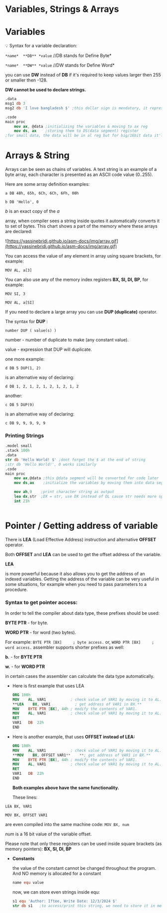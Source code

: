 # Variables, Strings & Arrays

# Variables

<aside>
💡 Syntax for a variable declaration:

`*name*  **DB** *value`         //DB stands for Define Byte*

`*name*  **DW** *value`      //DW stands for Define Word*

</aside>

you can use **DW** instead of **DB** if it's required to keep values larger then 255 or smaller then -128.

**DW cannot be used to declare strings.**

```nasm
.data
msg1 db 3
msg2 db 'I love bangladesh $' ;this dollar sign is mendatory, it represents the end of a string

.code
main proc
	mov ax, @data ;initializing the variables & moving to ax reg
	mov ds, ax    ;storing them to DS(data segment) register
;for small data, the data will be in al reg but for big/16bit data it'll be in ax register
```

# Arrays & String

Arrays can be seen as chains of variables. A text string is an example of a byte array, each character is presented as an ASCII code value (0..255).

Here are some array definition examples:

`a DB 48h, 65h, 6Ch, 6Ch, 6Fh, 00h`

`b DB 'Hello', 0`

*b* is an exact copy of the *a*

array, when compiler sees a string inside quotes it automatically converts it to set of bytes. This chart shows a part of the memory where these arrays are declared:

![https://yassinebridi.github.io/asm-docs/img/array.gif](https://yassinebridi.github.io/asm-docs/img/array.gif)

You can access the value of any element in array using square brackets, for example:

`MOV AL, a[3]`

You can also use any of the memory index registers **BX, SI, DI, BP**, for example:

`MOV SI, 3`

`MOV AL, a[SI]`

If you need to declare a large array you can use **DUP (duplicate)** operator.

The syntax for **DUP** :

`number DUP ( value(s) )`

number - number of duplicate to make (any constant value).

value - expression that DUP will duplicate.

one more example:

`d DB 5 DUP(1, 2)`

is an alternative way of declaring:

`d DB 1, 2, 1, 2, 1, 2, 1, 2, 1, 2`

another:

`c DB 5 DUP(9)`

is an alternative way of declaring:

`c DB 9, 9, 9, 9, 9`

### Printing Strings

```nasm
.model small
.stack 100h
.data
str db 'Hello World! $' ;dont forget the $ at the end of string
;str db 'Hello World!', 0 works similarly
.code
main proc
	mov ax,@data ;this @data segment will be converted for code later
	mov ds,ax    ;initialize the variables by moving them into data segment

	mov ah,9    ;print character string as output
	lea dx,str  ;DX = str, use DX instead of DL cause str needs more space
	int 21h
	
```

# Pointer / Getting address of variable

There is **LEA** (Load Effective Address) instruction and alternative **OFFSET** operator. 

Both **OFFSET** and **LEA** can be used to get the offset address of the variable.

**LEA**

is more powerful because it also allows you to get the address of an indexed variables. Getting the address of the variable can be very useful in some situations, for example when you need to pass parameters to a procedure.

### **Syntax to get pointer access:**

In order to tell the compiler about data type, these prefixes should be used:

**BYTE PTR** - for byte.

**WORD PTR** - for word (two bytes).

For example:
      `BYTE PTR [BX]     ; byte access.`
or,  `WORD PTR [BX]     ; word access.`
assembler supports shorter prefixes as well:

**b.** - for **BYTE PTR**

**w.** - for **WORD PTR**

in certain cases the assembler can calculate the data type automatically.

- Here is first example that uses LEA
    
    ```nasm
    ORG 100h
    MOV    AL, VAR1           ; check value of VAR1 by moving it to AL.
    **LEA    BX, VAR1           ; get address of VAR1 in BX.**
    MOV    BYTE PTR [BX], 44h ; modify the contents of VAR1.
    MOV    AL, VAR1           ; check value of VAR1 by moving it to AL.
    RET
    VAR1   DB  22h
    END
    ```
    
- Here is another example, that uses **OFFSET instead of LEA:**
    
    ```nasm
    ORG 100h
    MOV    AL, VAR1           ; check value of VAR1 by moving it to AL.
    **MOV    BX, OFFSET VAR1**    **; get address of VAR1 in BX.**
    MOV    BYTE PTR [BX], 44h ; modify the contents of VAR1.
    MOV    AL, VAR1           ; check value of VAR1 by moving it to AL.
    RET
    VAR1   DB  22h
    END
    ```
    

  **Both examples above have the same functionality.**

    These lines:

`LEA BX, VAR1`

`MOV BX, OFFSET VAR1`

are even compiled into the same machine code: `MOV BX, num`

*num* is a 16 bit value of the variable offset.

Please note that only these registers can be used inside square brackets (as memory pointers):  **BX, SI, DI, BP**

- **Constants**
    
    the value of the constant cannot be changed throughout the program. 
    And NO memory is allocated for a constant
    
    ```nasm
    name equ value
    ```
    
    now, we can store even strings inside equ:
    
    ```nasm
    s1 equ 'Author: Iftee, Write Date: 12/3/2024 $'
    str db s1   ;to access/print this string, we need to store it in memory
    ```